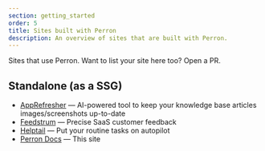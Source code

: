 ```yaml
---
section: getting_started
order: 5
title: Sites built with Perron
description: An overview of sites that are built with Perron.
---
```


Sites that use Perron. Want to list your site here too? Open a PR.

## Standalone (as a SSG)

- [AppRefresher](https://apprefresher.com) — AI-powered tool to keep your knowledge base articles images/screenshots up-to-date
- [Feedstrum](https://feedstrum.com/) — Precise SaaS customer feedback
- [Helptail](https://helptail.com) — Put your routine tasks on autopilot
- [Perron Docs](https://perron.railsdesigner.com) — This site
